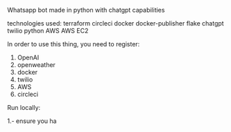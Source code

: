 Whatsapp bot made in python with chatgpt capabilities

technologies used:
terraform
circleci
docker
docker-publisher
flake
chatgpt
twilio
python
AWS 
AWS EC2

In order to use this thing, you need to register:

1) OpenAI
2) openweather
3) docker
4) twilio
5) AWS 
6) circleci

Run locally:

1.- ensure you ha